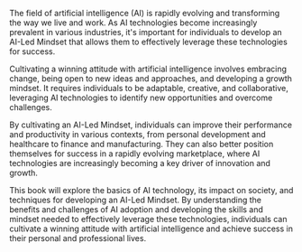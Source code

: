 
The field of artificial intelligence (AI) is rapidly evolving and transforming the way we live and work. As AI technologies become increasingly prevalent in various industries, it's important for individuals to develop an AI-Led Mindset that allows them to effectively leverage these technologies for success.

Cultivating a winning attitude with artificial intelligence involves embracing change, being open to new ideas and approaches, and developing a growth mindset. It requires individuals to be adaptable, creative, and collaborative, leveraging AI technologies to identify new opportunities and overcome challenges.

By cultivating an AI-Led Mindset, individuals can improve their performance and productivity in various contexts, from personal development and healthcare to finance and manufacturing. They can also better position themselves for success in a rapidly evolving marketplace, where AI technologies are increasingly becoming a key driver of innovation and growth.

This book will explore the basics of AI technology, its impact on society, and techniques for developing an AI-Led Mindset. By understanding the benefits and challenges of AI adoption and developing the skills and mindset needed to effectively leverage these technologies, individuals can cultivate a winning attitude with artificial intelligence and achieve success in their personal and professional lives.
